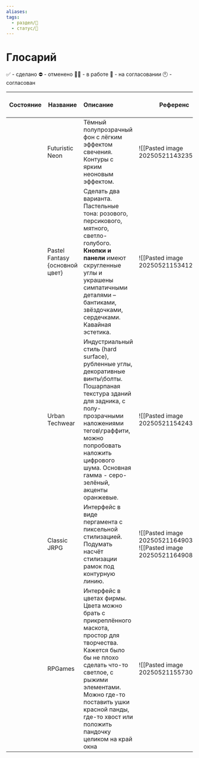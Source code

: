 ```yaml
---
aliases: 
tags:
  - раздел/💅
  - статус/🌳
---
```

# **Глосарий**
✅ - сделано
⛔ - отменено
👩‍🎨 - в работе
🤔 - на согласовании
🕚 - согласован

| Состояние | Название                       | Описание                                                                                                                                                                                                                                                               | Референс                                                                  | Скрин с фигмы |     |     |     |
|:--------- | ------------------------------ |:---------------------------------------------------------------------------------------------------------------------------------------------------------------------------------------------------------------------------------------------------------------------- | ------------------------------------------------------------------------- | ------------- | --- | --- | --- |
|           | Futuristic Neon                | Тёмный полупрозрачный фон с лёгким эффектом свечения. Контуры с ярким неоновым эффектом.                                                                                                                                                                               | ![[Pasted image 20250521143235.png]]                                      |               |     |     |     |
|           | Pastel Fantasy {основной цвет} | Сделать два варианта. Пастельные тона: розового, персикового, мятного, светло-голубого. **Кнопки и панели** имеют скругленные углы и украшены симпатичными деталями – бантиками, звёздочками, сердечками. Кавайная эстетика.                                           | ![[Pasted image 20250521153412.png]]                                      |               |     |     |     |
|           | Urban Techwear                 | Индустриальный стиль (hard surface), рубленные углы, декоративные винты\болты. Пошарпаная текстура зданий для задника, с полу-прозрачными наложениями тегов\граффити, можно попробовать наложить цифрового шума.  Основная гамма - серо-зелёный, акценты оранжевые.    | ![[Pasted image 20250521154243.png]]                                      |               |     |     |     |
|           | Classic JRPG                   | Интерфейс в виде пергамента с пиксельной стилизацией. Подумать насчёт стилизации рамок под контурную линию.                                                                                                                                                            | ![[Pasted image 20250521164903.png]] ![[Pasted image 20250521164908.png]] |               |     |     |     |
|           | RPGames                        | Интерфейс в цветах фирмы. Цвета можно брать с прикреплённого маскота, простор для творчества. Кажется было бы не плохо сделать что-то светлое, с рыжими элементами. Можно где-то поставить ушки красной панды, где-то хвост или положить пандочку целиком на край окна | ![[Pasted image 20250521155730.png]]                                      |               |     |     |     |

